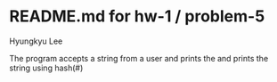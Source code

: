 # README.md for hw-1 / problem-5

Hyungkyu Lee

The program accepts a string from a user and prints the and prints the string using hash(#)
